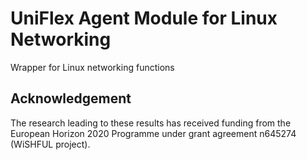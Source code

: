 UniFlex Agent Module for Linux Networking
=========================================

Wrapper for Linux networking functions

## Acknowledgement

The research leading to these results has received funding from the European
Horizon 2020 Programme under grant agreement n645274 (WiSHFUL project).
